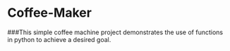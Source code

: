# Coffee-Maker
###This simple coffee machine project demonstrates
the use of functions in python to achieve a desired
goal.
